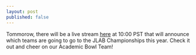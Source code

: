 ```yaml
---
layout: post
published: false
---
```

Tommorow, there will be a live stream [here](https://www.youtube.com/watch?v=PRm3TTkOHWA) at 10:00 PST that will announce which teams are going to go to the JLAB Championships this year. Check it out and cheer on our Academic Bowl Team!